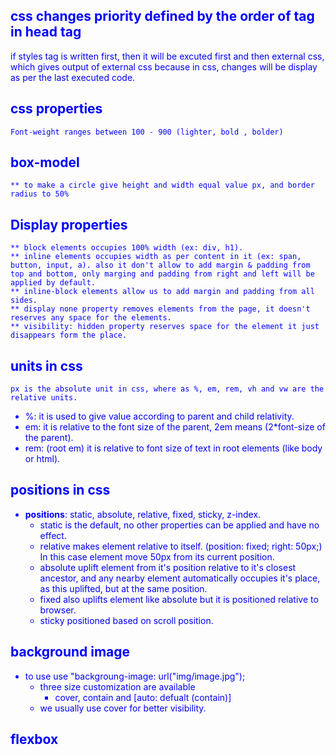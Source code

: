 
##  css changes priority defined by the order of tag in head tag
<head>
if styles tag is written first, then it will be excuted first and then external css, which gives output of external css
because in css, changes will be display as per the last executed code.
<style>
    body{
        color: blue;
    }
</style>
<link rel="stylesheet">

</head>

## css properties
    Font-weight ranges between 100 - 900 (lighter, bold , bolder)

## box-model
    ** to make a circle give height and width equal value px, and border radius to 50%

## Display properties
    ** block elements occupies 100% width (ex: div, h1).
    ** inline elements occupies width as per content in it (ex: span, button, input, a). also it don't allow to add margin & padding from top and bottom, only marging and padding from right and left will be applied by default.
    ** inline-block elements allow us to add margin and padding from all sides.
    ** display none property removes elements from the page, it doesn't reserves any space for the elements.
    ** visibility: hidden property reserves space for the element it just disappears form the place.

## units in css
    px is the absolute unit in css, where as %, em, rem, vh and vw are the relative units.
- %: it is used to give value according to parent and child relativity.
- em: it is relative to the font size of the parent, 2em means (2*font-size of the  parent).
- rem: (root em) it is relative to font size of text in root elements (like body or html).

## positions in css
- **positions**: static, absolute, relative, fixed, sticky, z-index.
    - static is the default, no other properties can be applied and have no effect.
    - relative makes element relative to itself. (position: fixed; right: 50px;) In this case element move 50px from its current position.
    - absolute uplift element from it's position relative to it's closest ancestor, and any nearby element automatically occupies it's place, as this uplifted, but at the same position.
    - fixed also uplifts element like absolute but it is positioned relative to browser.
    - sticky positioned based on scroll position.

## background image
- to use use "backgroung-image: url("img/image.jpg");
    - three size customization are available
        - cover, contain and [auto: defualt (contain)]
    - we usually use cover for better visibility.

## flexbox

